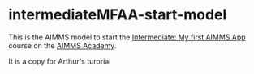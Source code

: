 # intermediateMFAA-start-model

This is the AIMMS model to start the [Intermediate: My first AIMMS App](https://academy.aimms.com/course/view.php?id=71) course on the [AIMMS Academy](https://academy.aimms.com).

It is a copy for Arthur's turorial
